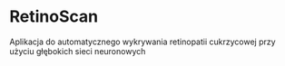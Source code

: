 # RetinoScan
Aplikacja do automatycznego wykrywania retinopatii cukrzycowej przy użyciu głębokich sieci neuronowych
